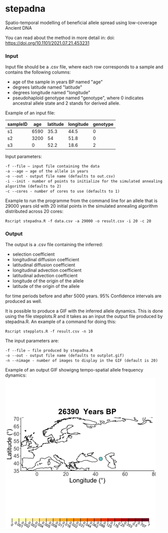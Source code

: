 # stepadna
Spatio-temporal modelling of beneficial allele spread using low-coverage Ancient DNA

You can read about the method in more detail in: doi: https://doi.org/10.1101/2021.07.21.453231

### Input
Input file should be a .csv file, where each row corresponds to a sample and contains the following columns:
- age of the sample in years BP named "age"
- degrees latitude named "latitude"
- degrees longitude named "longitude"
- pseudohaploid genotype named "genotype", where 0 indicates ancestral allele state and 2 stands for derived allele.

Example of an input file:

 sampleID  | age | latitude | longitude | genotype
 --- | --- | --- | --- | ---
s1 | 6590 | 35.3 | 44.5 | 0
s2 | 3200 | 54 | 51.8 | 0
s3 | 0 | 52.2 | 18.6 | 2


Input parameters:
```
-f --file – input file containing the data
-a --age – age of the allele in years 
-o --out - output file name (defaults to out.csv)
-i --init - number of points to initialize for the simulated annealing algorithm (defaults to 2)
-c --cores - number of cores to use (defaults to 1)
```
Example to run the programme from the command line for an allele that is 29000 years old
with 20 initial points in the simulated annealing algorithm distributed across 20 cores:
```
Rscript stepadna.R -f data.csv -a 29000 -o result.csv -i 20 -c 20
```
### Output
The output is a .csv file containing the inferred:
- selection coefficient
- longitudinal diffusion coefficient
- latitudinal diffusion coefficient
- longitudinal advection coefficient
- latitudinal advection coefficient
- longitude of the origin of the allele
- latitude of the origin of the allele

for time periods before and after 5000 years. 95% Confidence intervals are produced as well.

It is possible to produce a GIF with the inferred allele dynamics.
This is done using the file stepplots.R and it takes as an input the output file produced by stepadna.R.
An example of a command for doing this:
```
Rscript stepplots.R -f result.csv -n 10
```

The input parameters are:
```
-f --file – file produced by stepadna.R
-o --out - output file name (defaults to outplot.gif)
-n --nimage - number of images to display in the GIF (default is 20)
```

Example of an output GIF showigng tempo-spatial allele frequency dynamics:
![](https://github.com/RasaMukti/stepadna/blob/main/outplot.gif)
